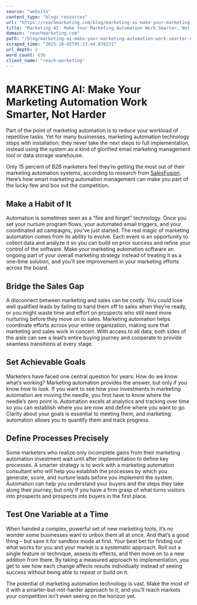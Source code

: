 ```yaml
---
source: "website"
content_type: "blogs_resources"
url: "https://reachmarketing.com/blog/marketing-ai-make-your-marketing-automation-work-smarter-not-harder/"
title: "Marketing AI: Make Your Marketing Automation Work Smarter, Not Harder"
domain: "reachmarketing.com"
path: "/blog/marketing-ai-make-your-marketing-automation-work-smarter-not-harder/"
scraped_time: "2025-10-05T05:23:44.870231"
url_depth: 2
word_count: 636
client_name: "reach-marketing"
---
```


# MARKETING AI: Make Your Marketing Automation Work Smarter, Not Harder

Part of the point of marketing automation is to reduce your workload of repetitive tasks. Yet for many businesses, marketing automation technology stops with installation; they never take the next steps to full implementation, instead using the system as a kind of glorified email marketing management tool or data storage warehouse.

Only 15 percent of B2B marketers feel they’re getting the most out of their marketing automation systems, according to research from [SalesFusion](https://www.salesfusion.com/wp-content/uploads/2016/01/Marketing_Automation_Past_and_Future_infographic.pdf). Here’s how smart marketing automation management can make you part of the lucky few and box out the competition.

## Make a Habit of It

Automation is sometimes seen as a “fire and forget” technology. Once you set your nurture program flows, your automated email triggers, and your coordinated ad campaigns, you’ve just started. The real magic of marketing automation comes from its ability to evolve. Each event is an opportunity to collect data and analyze it so you can build on prior success and refine your control of the software. Make your marketing automation software an ongoing part of your overall marketing strategy instead of treating it as a one-time solution, and you’ll see improvement in your marketing efforts across the board.

## Bridge the Sales Gap

A disconnect between marketing and sales can be costly. You could lose well qualified leads by failing to hand them off to sales when they’re ready, or you might waste time and effort on prospects who still need more nurturing before they move on to sales. Marketing automation helps coordinate efforts across your entire organization, making sure that marketing and sales work in concert. With access to all data, both sides of the aisle can see a lead’s entire buying journey and cooperate to provide seamless transitions at every stage.

## Set Achievable Goals

Marketers have faced one central question for years: How do we know what’s working? Marketing automation provides the answer, but only if you know how to look. If you want to see how your investments in marketing automation are moving the needle, you first have to know where the needle’s zero point is. Automation excels at analytics and tracking over time so you can establish where you are now and define where you want to go. Clarity about your goals is essential to meeting them, and marketing automation allows you to quantify them and track progress.

## Define Processes Precisely

Some marketers who realize only incomplete gains from their marketing automation investment wait until after implementation to define key processes. A smarter strategy is to work with a marketing automation consultant who will help you establish the processes by which you generate, score, and nurture leads before you implement the system. Automation can help you understand your buyers and the steps they take along their journey, but only if you have a firm grasp of what turns visitors into prospects and prospects into buyers in the first place.

## Test One Variable at a Time

When handed a complex, powerful set of new marketing tools, it’s no wonder some businesses want to unbox them all at once. And that’s a good thing – but save it for sandbox mode at first. Your best bet for finding out what works for you and your market is a systematic approach. Roll out a single feature or technique, assess its effects, and then move on to a new addition from there. By taking a measured approach to implementation, you get to see how each change affects results individually instead of seeing success without being able to repeat or build on it.

The potential of marketing automation technology is vast. Make the most of it with a smarter-but-not-harder approach to it, and you’ll reach markets your competition isn’t even seeing on the horizon yet.